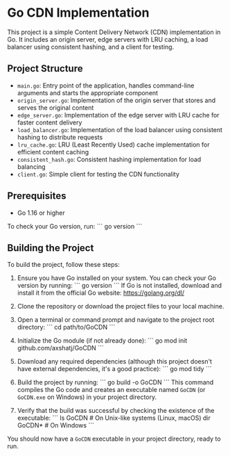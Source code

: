 # Go CDN Implementation

This project is a simple Content Delivery Network (CDN) implementation in Go. It includes an origin server, edge servers with LRU caching, a load balancer using consistent hashing, and a client for testing.

## Project Structure

- `main.go`: Entry point of the application, handles command-line arguments and starts the appropriate component
- `origin_server.go`: Implementation of the origin server that stores and serves the original content
- `edge_server.go`: Implementation of the edge server with LRU cache for faster content delivery
- `load_balancer.go`: Implementation of the load balancer using consistent hashing to distribute requests
- `lru_cache.go`: LRU (Least Recently Used) cache implementation for efficient content caching
- `consistent_hash.go`: Consistent hashing implementation for load balancing
- `client.go`: Simple client for testing the CDN functionality

## Prerequisites

- Go 1.16 or higher

To check your Go version, run:
\`\`\`
go version
\`\`\`

## Building the Project

To build the project, follow these steps:

1. Ensure you have Go installed on your system. You can check your Go version by running:
   \`\`\`
   go version
   \`\`\`
   If Go is not installed, download and install it from the official Go website: https://golang.org/dl/

2. Clone the repository or download the project files to your local machine.

3. Open a terminal or command prompt and navigate to the project root directory:
   \`\`\`
   cd path/to/GoCDN
   \`\`\`

4. Initialize the Go module (if not already done):
   \`\`\`
   go mod init github.com/axshatj/GoCDN
   \`\`\`

5. Download any required dependencies (although this project doesn't have external dependencies, it's a good practice):
   \`\`\`
   go mod tidy
   \`\`\`

6. Build the project by running:
   \`\`\`
   go build -o GoCDN
   \`\`\`
   This command compiles the Go code and creates an executable named `GoCDN` (or `GoCDN.exe` on Windows) in your project directory.

7. Verify that the build was successful by checking the existence of the executable:
   \`\`\`
   ls GoCDN    # On Unix-like systems (Linux, macOS)
   dir GoCDN*  # On Windows
   \`\`\`

You should now have a `GoCDN` executable in your project directory, ready to run.

